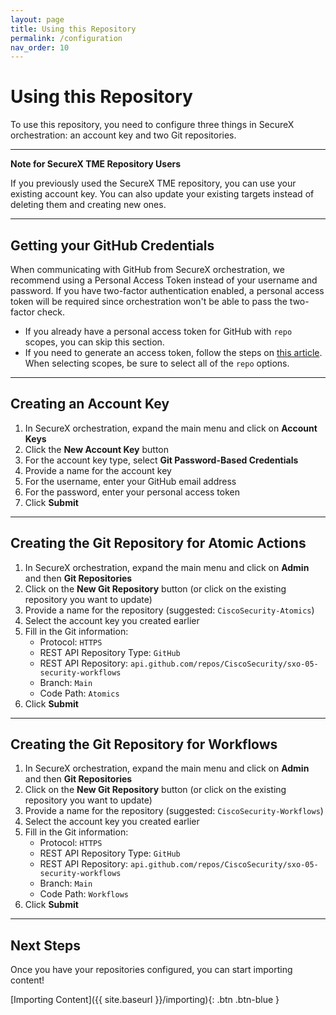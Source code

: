```yaml
---
layout: page
title: Using this Repository
permalink: /configuration
nav_order: 10
---
```


# Using this Repository
To use this repository, you need to configure three things in SecureX orchestration: an account key and two Git repositories.

---

**Note for SecureX TME Repository Users**

If you previously used the SecureX TME repository, you can use your existing account key. You can also update your existing targets instead of deleting them and creating new ones.

---

## Getting your GitHub Credentials
When communicating with GitHub from SecureX orchestration, we recommend using a Personal Access Token instead of your username and password. If you have two-factor authentication enabled, a personal access token will be required since orchestration won't be able to pass the two-factor check.
* If you already have a personal access token for GitHub with `repo` scopes, you can skip this section.
* If you need to generate an access token, follow the steps on [this article](https://docs.github.com/en/free-pro-team@latest/github/authenticating-to-github/creating-a-personal-access-token). When selecting scopes, be sure to select all of the `repo` options.

---

## Creating an Account Key
1. In SecureX orchestration, expand the main menu and click on **Account Keys**
1. Click the **New Account Key** button
1. For the account key type, select **Git Password-Based Credentials**
1. Provide a name for the account key
1. For the username, enter your GitHub email address
1. For the password, enter your personal access token
1. Click **Submit**

---

## Creating the Git Repository for Atomic Actions
1. In SecureX orchestration, expand the main menu and click on **Admin** and then **Git Repositories**
1. Click on the **New Git Repository** button (or click on the existing repository you want to update)
1. Provide a name for the repository (suggested: `CiscoSecurity-Atomics`)
1. Select the account key you created earlier
1. Fill in the Git information:
	* Protocol: `HTTPS`
	* REST API Repository Type: `GitHub`
	* REST API Repository: `api.github.com/repos/CiscoSecurity/sxo-05-security-workflows`
	* Branch: `Main`
	* Code Path: `Atomics`
1. Click **Submit**

---

## Creating the Git Repository for Workflows
1. In SecureX orchestration, expand the main menu and click on **Admin** and then **Git Repositories**
1. Click on the **New Git Repository** button (or click on the existing repository you want to update)
1. Provide a name for the repository (suggested: `CiscoSecurity-Workflows`)
1. Select the account key you created earlier
1. Fill in the Git information:
	* Protocol: `HTTPS`
	* REST API Repository Type: `GitHub`
	* REST API Repository: `api.github.com/repos/CiscoSecurity/sxo-05-security-workflows`
	* Branch: `Main`
	* Code Path: `Workflows`
1. Click **Submit**

---

## Next Steps
Once you have your repositories configured, you can start importing content!

[Importing Content]({{ site.baseurl }}/importing){: .btn .btn-blue }